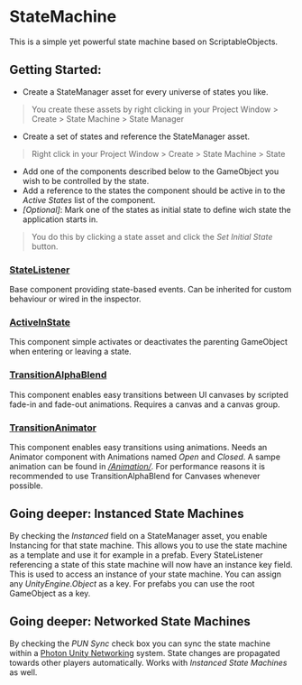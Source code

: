 # StateMachine

This is a simple yet powerful state machine based on ScriptableObjects.

## Getting Started:
- Create a StateManager asset for every universe of states you like.
> You create these assets by right clicking in your Project Window > Create > State Machine > State Manager
- Create a set of states and reference the StateManager asset.
> Right click in your Project Window > Create > State Machine > State
- Add one of the components described below to the GameObject you wish to be controlled by the state.
- Add a reference to the states the component should be active in to the *Active States* list of the component.
- *[Optional]*: Mark one of the states as initial state to define wich state the application starts in.
> You do this by clicking a state asset and click the *Set Initial State* button.

### [StateListener](Core/StateListener.cs)

Base component providing state-based events. Can be inherited for custom behaviour or wired in the inspector.

### [ActiveInState](StateListener/ActiveInState.cs)

This component simple activates or deactivates the parenting GameObject when entering or leaving a state.

### [TransitionAlphaBlend](StateListener/TransitionAlphaBlend.cs)

This component enables easy transitions between UI canvases by scripted fade-in and fade-out animations. Requires a canvas and a canvas group.

### [TransitionAnimator](StateListener/TransitionAnimator.cs)

This component enables easy transitions using animations. Needs an Animator component with Animations named *Open* and *Closed*. A sampe animation can be found in [*/Animation/*](StateMachine/StateListener/Animation/). For performance reasons it is recommended to use TransitionAlphaBlend for Canvases whenever possible.

## Going deeper: Instanced State Machines

By checking the *Instanced* field on a StateManager asset, you enable Instancing for that state machine. 
This allows you to use the state machine as a template and use it for example in a prefab. 
Every StateListener referencing a state of this state machine will now have an instance key field. 
This is used to access an instance of your state machine. You can assign any *UnityEngine.Object* as a key. 
For prefabs you can use the root GameObject as a key.

## Going deeper: Networked State Machines

By checking the *PUN Sync* check box you can sync the state machine within a [Photon Unity Networking](https://www.photonengine.com/en/PUN) system. State changes are propagated towards other players automatically. Works with *Instanced State Machines* as well. 
